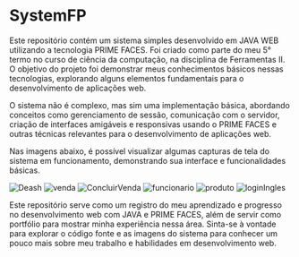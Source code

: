 # SystemFP
Este repositório contém um sistema simples desenvolvido em JAVA WEB utilizando a tecnologia PRIME FACES. Foi criado como parte do meu 5° termo no curso de ciência da computação, na disciplina de Ferramentas II. O objetivo do projeto foi demonstrar meus conhecimentos básicos nessas tecnologias, explorando alguns elementos fundamentais para o desenvolvimento de aplicações web.

O sistema não é complexo, mas sim uma implementação básica, abordando conceitos como gerenciamento de sessão, comunicação com o servidor, criação de interfaces amigáveis e responsivas usando o PRIME FACES e outras técnicas relevantes para o desenvolvimento de aplicações web.

Nas imagens abaixo, é possível visualizar algumas capturas de tela do sistema em funcionamento, demonstrando sua interface e funcionalidades básicas.

![Deash](https://github.com/feliipenevesnow/SystemFP/assets/65624371/b7fc92b6-6bf6-4eba-a2c9-e7d3fdb0c254)
![venda](https://github.com/feliipenevesnow/SystemFP/assets/65624371/7e6ceb5f-f807-42b3-b3f6-6324673d6eef)
![ConcluirVenda](https://github.com/feliipenevesnow/SystemFP/assets/65624371/8874c3c4-6cc7-4a61-bdf2-ddec3fb63458)
![funcionario](https://github.com/feliipenevesnow/SystemFP/assets/65624371/1f80f859-69e9-4332-a89c-2b615c9701d3)
![produto](https://github.com/feliipenevesnow/SystemFP/assets/65624371/d98ec10b-5b69-4c6e-b842-07a950b5bd80)
![loginIngles](https://github.com/feliipenevesnow/SystemFP/assets/65624371/d6aab873-0e1a-4d94-8879-96b3e1981a57)


Este repositório serve como um registro do meu aprendizado e progresso no desenvolvimento web com JAVA e PRIME FACES, além de servir como portfólio para mostrar minha experiência nessa área. Sinta-se à vontade para explorar o código fonte e as imagens do sistema para conhecer um pouco mais sobre meu trabalho e habilidades em desenvolvimento web.
